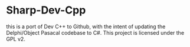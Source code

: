 # Sharp-Dev-Cpp
this is a port of Dev C++ to Github, with the intent of updating the Delphi/Object Pasacal codebase to C#. This project is licensed under the GPL v2.  
